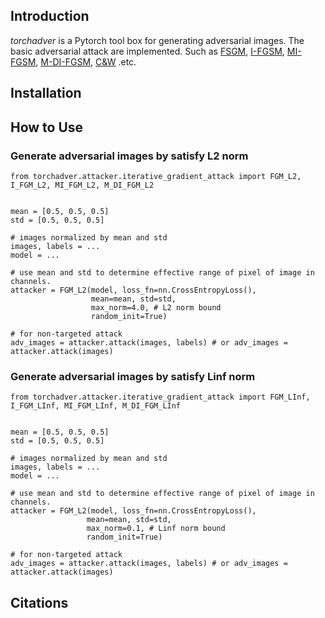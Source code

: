 

## Introduction

*torchadver* is a Pytorch tool box for generating adversarial images. The basic adversarial attack are implemented. Such as [FSGM](https://arxiv.org/abs/1412.6572), [I-FGSM](https://arxiv.org/abs/1607.02533), [MI-FGSM](http://openaccess.thecvf.com/content_cvpr_2018/html/Dong_Boosting_Adversarial_Attacks_CVPR_2018_paper.html), [M-DI-FGSM](https://arxiv.org/abs/1803.06978), [C&W](https://ieeexplore.ieee.org/abstract/document/7958570) .etc.






## Installation



## How to Use

### Generate adversarial images by satisfy L2 norm
```
from torchadver.attacker.iterative_gradient_attack import FGM_L2, I_FGM_L2, MI_FGM_L2, M_DI_FGM_L2


mean = [0.5, 0.5, 0.5]
std = [0.5, 0.5, 0.5]

# images normalized by mean and std
images, labels = ...
model = ...

# use mean and std to determine effective range of pixel of image in channels.
attacker = FGM_L2(model, loss_fn=nn.CrossEntropyLoss(),
				  mean=mean, std=std, 
				  max_norm=4.0, # L2 norm bound
				  random_init=True)

# for non-targeted attack
adv_images = attacker.attack(images, labels) # or adv_images = attacker.attack(images)
```


### Generate adversarial images by satisfy Linf norm


```
from torchadver.attacker.iterative_gradient_attack import FGM_LInf, I_FGM_LInf, MI_FGM_LInf, M_DI_FGM_LInf


mean = [0.5, 0.5, 0.5]
std = [0.5, 0.5, 0.5]

# images normalized by mean and std
images, labels = ...
model = ...

# use mean and std to determine effective range of pixel of image in channels.
attacker = FGM_L2(model, loss_fn=nn.CrossEntropyLoss(),
				 mean=mean, std=std,
				 max_norm=0.1, # Linf norm bound
				 random_init=True)

# for non-targeted attack
adv_images = attacker.attack(images, labels) # or adv_images = attacker.attack(images)
```


## Citations





